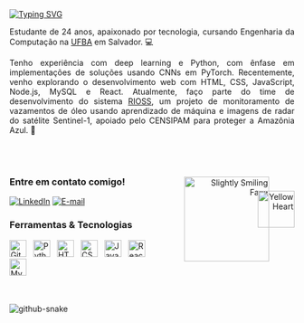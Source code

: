 <div>
  <a href="https://git.io/typing-svg"><img src="https://readme-typing-svg.demolab.com?font=Roboto+Mono&weight=500&size=35&duration=4000&pause=1000&color=FCD914&vCenter=true&width=435&lines=Ol%C3%A1%2C+mundo!;Sou+o+David." alt="Typing SVG" /></a>
</div>

<div align="justify">

Estudante de 24 anos, apaixonado por tecnologia, cursando Engenharia da Computação na [UFBA](https://ufba.br/) em Salvador. 💻

</div>

<div align="justify">

Tenho experiência com deep learning e Python, com ênfase em implementações de soluções usando CNNs em PyTorch. Recentemente, venho explorando o desenvolvimento web com HTML, CSS, JavaScript, Node.js, MySQL e React. Atualmente, faço parte do time de desenvolvimento do sistema [RIOSS](https://rioss.org/), um projeto de monitoramento de vazamentos de óleo usando aprendizado de máquina e imagens de radar do satélite Sentinel-1, apoiado pelo CENSIPAM para proteger a Amazônia Azul. 🚢

</div>

##

<div style="display: flex; justify-content: space-between; align-items: center;">

<div align="left">
<h3>Entre em contato comigo!</h3>

[![LinkedIn](https://img.shields.io/badge/-LinkedIn-FCD914?style=for-the-badge&logo=linkedin&logoColor=FF00F6&color:FFF)](https://www.linkedin.com/in/davidosilva/)
[![E-mail](https://img.shields.io/badge/-Email-000?style=for-the-badge&logo=microsoft-outlook&logoColor=FF00F6&color:FFF)](mailto:davidoliveirasilvaa@gmail.com)

<h3>Ferramentas & Tecnologias</h3>
<div>
    <img src="https://cdn.jsdelivr.net/gh/devicons/devicon/icons/github/github-original.svg" height="30" alt="GitHub Logo" style="padding-right: 8px;">
    <img src="https://cdn.jsdelivr.net/gh/devicons/devicon/icons/python/python-original.svg" height="30" alt="Python Logo" style="padding-right: 8px;">
    <img src="https://cdn.jsdelivr.net/gh/devicons/devicon/icons/html5/html5-original.svg" height="30" alt="HTML Logo" style="padding-right: 8px;">
    <img src="https://cdn.jsdelivr.net/gh/devicons/devicon/icons/css3/css3-original.svg" height="30" alt="CSS Logo" style="padding-right: 8px;">
    <img src="https://cdn.jsdelivr.net/gh/devicons/devicon/icons/javascript/javascript-plain.svg" height="30" alt="JavaScript Logo" style="padding-right: 8px;">
    <img src="https://cdn.jsdelivr.net/gh/devicons/devicon/icons/react/react-original.svg" height="30" alt="React Logo" style="padding-right: 8px;">
    <img src="https://cdn.jsdelivr.net/gh/devicons/devicon/icons/mysql/mysql-original.svg" height="30" alt="MySQL Logo">
</div>
</div>

<div align="right" style="position: relative; display: inline-block;">
    <img src="https://raw.githubusercontent.com/Tarikul-Islam-Anik/Animated-Fluent-Emojis/master/Emojis/People%20with%20professions/Technologist%20Light%20Skin%20Tone.png" alt="Slightly Smiling Face" height="150" style="padding: 45px;">
    <img src="https://raw.githubusercontent.com/Tarikul-Islam-Anik/Animated-Fluent-Emojis/master/Emojis/Travel%20and%20places/Rocket.png" alt="Yellow Heart" height="65" style="position: absolute; top: 70; right: 0;">
</div>

</div>

##

<picture align="center">
  <source media="(prefers-color-scheme: dark)" srcset="https://raw.githubusercontent.com/DavidOSilva/DavidOSilva/output/github-contribution-grid-snake-dark.svg" />
  <source media="(prefers-color-scheme: light)" srcset="https://raw.githubusercontent.com/DavidOSilva/DavidOSilva/output/github-contribution-grid-snake.svg" />
  <img align="center" alt="github-snake" src="github-snake.svg" />
</picture>
